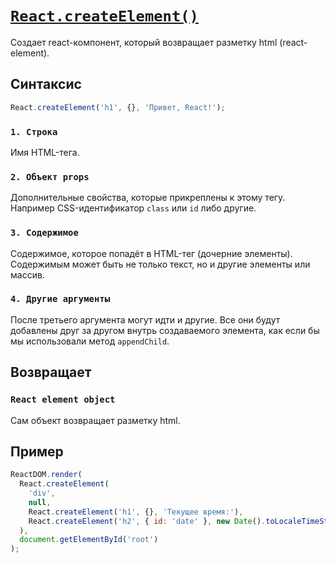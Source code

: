 # [`React.createElement()`](../index.md)

Создает react-компонент, который возвращает разметку html (react-element).

## Синтаксис

```js
React.createElement('h1', {}, 'Привет, React!');
```

### `1. Строка`

Имя HTML-тега.

### `2. Объект props`

Дополнительные свойства, которые прикреплены к этому тегу. Например CSS-идентификатор `class` или `id` либо другие.

### `3. Содержимое`

Содержимое, которое попадёт в HTML-тег (дочерние элементы). Содержимым может быть не только текст, но и другие элементы или массив.

### `4. Другие аргументы`

После третьего аргумента могут идти и другие. Все они будут добавлены друг за другом внутрь создаваемого элемента, как если бы мы использовали метод `appendChild`.

## Возвращает

### `React element object`

Сам объект возвращает разметку html.

## Пример

```js
ReactDOM.render(
  React.createElement(
    'div',
    null,
    React.createElement('h1', {}, 'Текущее время:'),
    React.createElement('h2', { id: 'date' }, new Date().toLocaleTimeString())
  ),
  document.getElementById('root')
);
```
